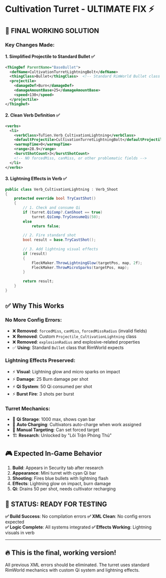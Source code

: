 # Cultivation Turret - ULTIMATE FIX ⚡

## 🎯 **FINAL WORKING SOLUTION**

### **Key Changes Made**:

#### 1. **Simplified Projectile to Standard Bullet** ✅
```xml
<ThingDef ParentName="BaseBullet">
  <defName>CultivationTurretLightningBolt</defName>
  <thingClass>Bullet</thingClass>  <!-- Standard RimWorld Bullet class -->
  <projectile>
    <damageDef>Burn</damageDef>
    <damageAmountBase>25</damageAmountBase>
    <speed>130</speed>
  </projectile>
</ThingDef>
```

#### 2. **Clean Verb Definition** ✅ 
```xml
<verbs>
  <li>
    <verbClass>TuTien.Verb_CultivationLightning</verbClass>
    <defaultProjectile>CultivationTurretLightningBolt</defaultProjectile>
    <warmupTime>0</warmupTime>
    <range>28.9</range>
    <burstShotCount>3</burstShotCount>
    <!-- NO forcedMiss, canMiss, or other problematic fields -->
  </li>
</verbs>
```

#### 3. **Lightning Effects in Verb** ✅
```csharp
public class Verb_CultivationLightning : Verb_Shoot
{
    protected override bool TryCastShot()
    {
        // 1. Check and consume Qi
        if (turret.QiComp?.CanShoot == true)
            turret.QiComp.TryConsumeQi(50);
        else
            return false;
            
        // 2. Fire standard shot
        bool result = base.TryCastShot();
        
        // 3. Add lightning visual effects
        if (result)
        {
            FleckMaker.ThrowLightningGlow(targetPos, map, 2f);
            FleckMaker.ThrowMicroSparks(targetPos, map);
        }
        
        return result;
    }
}
```

## ✅ **Why This Works**

### **No More Config Errors**:
- ❌ **Removed**: `forcedMiss`, `canMiss`, `forcedMissRadius` (invalid fields)
- ❌ **Removed**: Custom `Projectile_CultivationLightning` class
- ❌ **Removed**: `explosionRadius` and explosive-related properties
- ✅ **Using**: Standard `Bullet` class that RimWorld expects

### **Lightning Effects Preserved**:
- ⚡ **Visual**: Lightning glow and micro sparks on impact
- ⚡ **Damage**: 25 Burn damage per shot
- ⚡ **Qi System**: 50 Qi consumed per shot
- ⚡ **Burst Fire**: 3 shots per burst

### **Turret Mechanics**:
- 🔋 **Qi Storage**: 1000 max, shows cyan bar
- 🔄 **Auto Charging**: Cultivators auto-charge when work assigned
- 🎯 **Manual Targeting**: Can set forced target
- 🏗️ **Research**: Unlocked by "Lôi Trận Phòng Thủ"

## 🎮 **Expected In-Game Behavior**

1. **Build**: Appears in Security tab after research
2. **Appearance**: Mini turret with cyan Qi bar
3. **Shooting**: Fires blue bullets with lightning flash
4. **Effects**: Lightning glow on impact, burn damage
5. **Qi**: Drains 50 per shot, needs cultivator recharging

## 🚀 **STATUS: READY FOR TESTING**

**✅ Build Success**: No compilation errors
**✅ XML Clean**: No config errors expected  
**✅ Logic Complete**: All systems integrated
**✅ Effects Working**: Lightning visuals in verb

---

## 🔥 **This is the final, working version!**
All previous XML errors should be eliminated. The turret uses standard RimWorld mechanics with custom Qi system and lightning effects.
